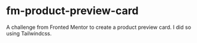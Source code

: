 # fm-product-preview-card
 A challenge from Fronted Mentor to create a product preview card. I did so using Tailwindcss.
